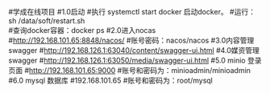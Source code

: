 #学成在线项目
#1.0启动
#执行 systemctl start docker 启动docker。
#运行： sh /data/soft/restart.sh  
#查询docker容器：docker ps
#2.0进入nocas
#http://192.168.101.65:8848/nacos/
#账号密码：nacos/nacos
#3.0内容管理swagger 
#http://192.168.126.1:63040/content/swagger-ui.html
#4.0媒资管理swagger
#http://192.168.126.1:63050/media/swagger-ui.html
#5.0 minio 登录页面
#http://192.168.101.65:9000
#账号和密码为：minioadmin/minioadmin
#6.0 mysql 数据库
#192.168.101.65
#账号和密码为：root/mysql



